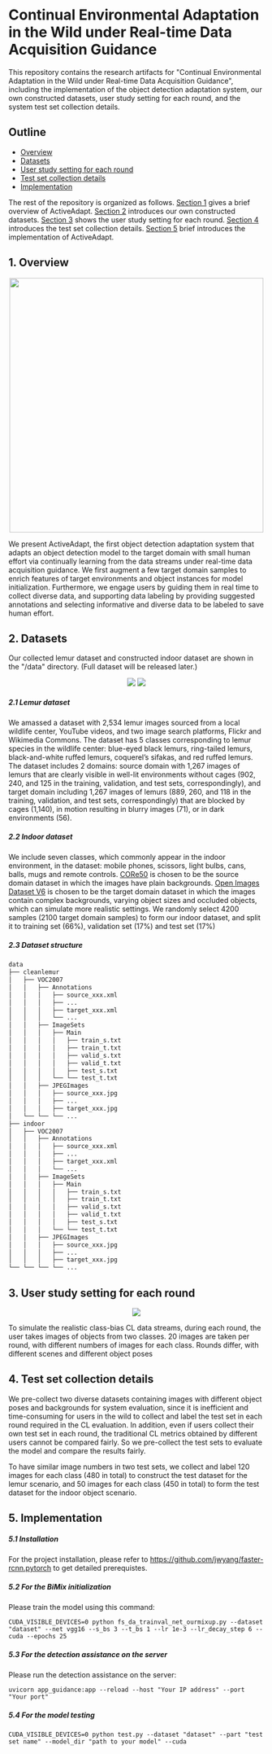 # Continual Environmental Adaptation in the Wild under Real-time Data Acquisition Guidance

This repository contains the research artifacts for "Continual Environmental Adaptation in the Wild under Real-time Data Acquisition Guidance", including the implementation of the object detection adaptation system, our own constructed datasets, user study setting for each round, and the system test set collection details.

## Outline

* [Overview](https://github.com/ActiveAdapt/ActiveAdapt/edit/master/README.md#1-overview) 
* [Datasets](https://github.com/ActiveAdapt/ActiveAdapt/edit/master/README.md#2-datasets) 
* [User study setting for each round](https://github.com/ActiveAdapt/ActiveAdapt/edit/master/README.md#3-user-study-setting-for-each-round) 
* [Test set collection details](https://github.com/ActiveAdapt/ActiveAdapt/edit/master/README.md#4-test-set-collection-details) 
* [Implementation](https://github.com/ActiveAdapt/ActiveAdapt/edit/master/README.md#5-implementation) 

The rest of the repository is organized as follows. [Section 1](https://github.com/ActiveAdapt/ActiveAdapt/edit/master/README.md#1-overview) gives a brief overview of ActiveAdapt. [Section 2](https://github.com/ActiveAdapt/ActiveAdapt/edit/master/README.md#2-datasets) introduces our own constructed datasets. [Section 3](https://github.com/ActiveAdapt/ActiveAdapt/edit/master/README.md#3-user-study-setting-for-each-round) shows the user study setting for each round. [Section 4](https://github.com/ActiveAdapt/ActiveAdapt/edit/master/README.md#4-test-set-collection-details) introduces the test set collection details. [Section 5](https://github.com/ActiveAdapt/ActiveAdapt/edit/master/README.md#5-implementation) brief introduces the implementation of ActiveAdapt.

## 1. Overview

<div align="center">
<img src="https://user-images.githubusercontent.com/119776995/207464425-f39a2dd9-c93e-4b87-990d-2bf7591269b1.png" width="500">
</div>
           
We present ActiveAdapt, the first object detection adaptation system that adapts an object detection model to the target domain with small human effort via continually learning from the data streams under real-time data acquisition guidance. We first augment a few target domain samples to enrich features of target environments and object instances for model initialization. Furthermore, we engage users by guiding them in real time to collect diverse data, and supporting data labeling by providing suggested annotations and selecting informative and diverse data to be labeled to save human effort. 

## 2. Datasets

Our collected lemur dataset and constructed indoor dataset are shown in the "/data" directory. (Full dataset will be released later.)

<div align="center">
<img src="https://user-images.githubusercontent.com/119776995/206885991-81291667-94c8-415d-874f-65b6e07d5493.png">
<img src="https://user-images.githubusercontent.com/119776995/206886003-1279678e-3b1f-492c-b502-364609c0f1f1.png">
</div>

##### 2.1 Lemur dataset
We amassed a dataset with 2,534 lemur images sourced from a local wildlife center, YouTube videos, and two image search platforms, Flickr and Wikimedia Commons. The dataset has 5 classes corresponding to lemur species in the wildlife center: blue-eyed black lemurs, ring-tailed lemurs, black-and-white ruffed lemurs, coquerel’s sifakas, and red ruffed lemurs. The dataset includes 2 domains: source domain with 1,267 images of lemurs that are clearly visible in well-lit environments without cages (902, 240, and 125 in the training, validation, and test sets, correspondingly), and target domain including 1,267 images of lemurs (889, 260, and 118 in the training, validation, and test sets, correspondingly) that are blocked by cages (1,140), in motion resulting in blurry images (71), or in dark environments (56).

##### 2.2 Indoor dataset
We include seven classes, which commonly appear in the indoor environment, in the dataset: mobile phones, scissors, light bulbs, cans, balls, mugs and remote controls. [CORe50](https://vlomonaco.github.io/core50/) is chosen to be the source domain dataset in which the images have plain backgrounds. [Open Images Dataset V6](https://storage.googleapis.com/openimages/web/index.html) is chosen to be the target domain dataset in which the images contain complex backgrounds, varying object sizes and occluded objects, which can simulate more realistic settings. We randomly select 4200 samples (2100 target domain samples) to form our indoor dataset, and split it to training set (66%), validation set (17%) and test set (17%)

##### 2.3 Dataset structure
```bash
data
├── cleanlemur
│   ├── VOC2007
│   │   ├── Annotations
│   │   │   ├── source_xxx.xml
│   │   │   ├── ...
│   │   │   ├── target_xxx.xml
│   │   │   └── ...
│   │   ├── ImageSets
│   │   │   ├── Main
│   │   │   │   ├── train_s.txt
│   │   │   │   ├── train_t.txt
│   │   │   │   ├── valid_s.txt
│   │   │   │   ├── valid_t.txt
│   │   │   │   ├── test_s.txt
│   │   │   └── └── test_t.txt
│   │   ├── JPEGImages
│   │   │   ├── source_xxx.jpg
│   │   │   ├── ...
│   │   │   ├── target_xxx.jpg
│   └── └── └── ...
├── indoor
│   ├── VOC2007
│   │   ├── Annotations
│   │   │   ├── source_xxx.xml
│   │   │   ├── ...
│   │   │   ├── target_xxx.xml
│   │   │   └── ...
│   │   ├── ImageSets
│   │   │   ├── Main
│   │   │   │   ├── train_s.txt
│   │   │   │   ├── train_t.txt
│   │   │   │   ├── valid_s.txt
│   │   │   │   ├── valid_t.txt
│   │   │   │   ├── test_s.txt
│   │   │   └── └── test_t.txt
│   │   ├── JPEGImages
│   │   │   ├── source_xxx.jpg
│   │   │   ├── ...
│   │   │   ├── target_xxx.jpg
└── └── └── └── ...
```

## 3. User study setting for each round

<div align="center">
<img src="https://user-images.githubusercontent.com/119776995/206885901-3373c002-241b-41c2-a67a-a556d591859c.png">
</div>

To simulate the realistic class-bias CL data streams, during each round, the user takes images of objects from two classes. 20 images are taken per round, with different numbers of images for each class. Rounds differ, with different scenes and different object poses

## 4. Test set collection details

We pre-collect two diverse datasets containing images with different object poses and backgrounds for system evaluation, since it is inefficient and time-consuming for users in the wild to collect and label the test set in each round required in the CL evaluation. In addition, even if users collect their own test set in each round, the traditional CL metrics obtained by different users cannot be compared fairly. So we pre-collect the test sets to evaluate the model and compare the results fairly.

To have similar image numbers in two test sets, we collect and label 120 images for each class (480 in total) to construct the test dataset for the lemur scenario, and 50 images for each class (450 in total) to form the test dataset for the indoor object scenario.

## 5. Implementation

##### 5.1 Installation           
For the project installation, please refer to https://github.com/jwyang/faster-rcnn.pytorch to get detailed prerequistes.

##### 5.2 For the BiMix initialization
Please train the model using this command:
```
CUDA_VISIBLE_DEVICES=0 python fs_da_trainval_net_ourmixup.py --dataset "dataset" --net vgg16 --s_bs 3 --t_bs 1 --lr 1e-3 --lr_decay_step 6 --cuda --epochs 25
```

##### 5.3 For the detection assistance on the server
Please run the detection assistance on the server:
```
uvicorn app_guidance:app --reload --host "Your IP address" --port "Your port"
```

##### 5.4 For the model testing
```
CUDA_VISIBLE_DEVICES=0 python test.py --dataset "dataset" --part "test set name" --model_dir "path to your model" --cuda
```
